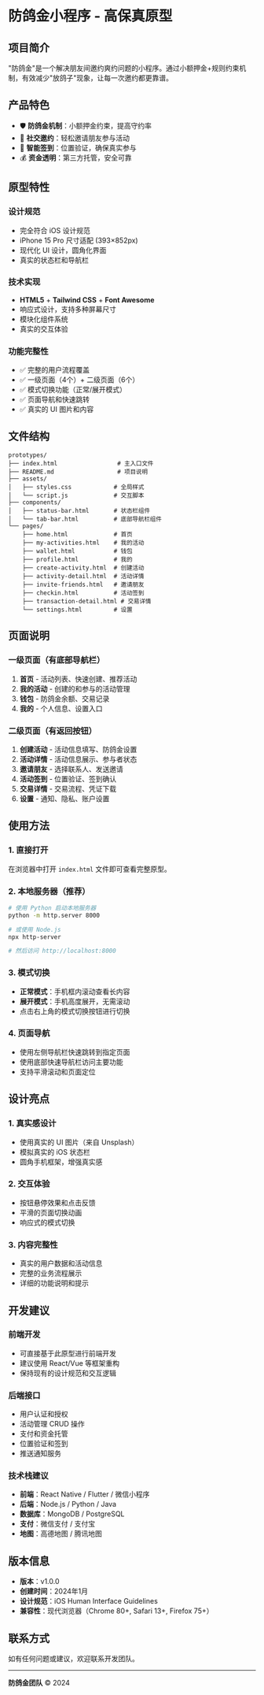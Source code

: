 # 防鸽金小程序 - 高保真原型

## 项目简介

"防鸽金"是一个解决朋友间邀约爽约问题的小程序。通过小额押金+规则约束机制，有效减少"放鸽子"现象，让每一次邀约都更靠谱。

## 产品特色

- 🛡️ **防鸽金机制**：小额押金约束，提高守约率
- 👥 **社交邀约**：轻松邀请朋友参与活动
- 📍 **智能签到**：位置验证，确保真实参与
- 💰 **资金透明**：第三方托管，安全可靠

## 原型特性

### 设计规范
- 完全符合 iOS 设计规范
- iPhone 15 Pro 尺寸适配 (393×852px)
- 现代化 UI 设计，圆角化界面
- 真实的状态栏和导航栏

### 技术实现
- **HTML5** + **Tailwind CSS** + **Font Awesome**
- 响应式设计，支持多种屏幕尺寸
- 模块化组件系统
- 真实的交互体验

### 功能完整性
- ✅ 完整的用户流程覆盖
- ✅ 一级页面（4个）+ 二级页面（6个）
- ✅ 模式切换功能（正常/展开模式）
- ✅ 页面导航和快速跳转
- ✅ 真实的 UI 图片和内容

## 文件结构

```
prototypes/
├── index.html                 # 主入口文件
├── README.md                  # 项目说明
├── assets/
│   ├── styles.css            # 全局样式
│   └── script.js             # 交互脚本
├── components/
│   ├── status-bar.html       # 状态栏组件
│   └── tab-bar.html          # 底部导航栏组件
└── pages/
    ├── home.html             # 首页
    ├── my-activities.html    # 我的活动
    ├── wallet.html           # 钱包
    ├── profile.html          # 我的
    ├── create-activity.html  # 创建活动
    ├── activity-detail.html  # 活动详情
    ├── invite-friends.html   # 邀请朋友
    ├── checkin.html          # 活动签到
    ├── transaction-detail.html # 交易详情
    └── settings.html         # 设置
```

## 页面说明

### 一级页面（有底部导航栏）
1. **首页** - 活动列表、快速创建、推荐活动
2. **我的活动** - 创建的和参与的活动管理
3. **钱包** - 防鸽金余额、交易记录
4. **我的** - 个人信息、设置入口

### 二级页面（有返回按钮）
1. **创建活动** - 活动信息填写、防鸽金设置
2. **活动详情** - 活动信息展示、参与者状态
3. **邀请朋友** - 选择联系人、发送邀请
4. **活动签到** - 位置验证、签到确认
5. **交易详情** - 交易流程、凭证下载
6. **设置** - 通知、隐私、账户设置

## 使用方法

### 1. 直接打开
在浏览器中打开 `index.html` 文件即可查看完整原型。

### 2. 本地服务器（推荐）
```bash
# 使用 Python 启动本地服务器
python -m http.server 8000

# 或使用 Node.js
npx http-server

# 然后访问 http://localhost:8000
```

### 3. 模式切换
- **正常模式**：手机框内滚动查看长内容
- **展开模式**：手机高度展开，无需滚动
- 点击右上角的模式切换按钮进行切换

### 4. 页面导航
- 使用左侧导航栏快速跳转到指定页面
- 使用底部快速导航栏访问主要功能
- 支持平滑滚动和页面定位

## 设计亮点

### 1. 真实感设计
- 使用真实的 UI 图片（来自 Unsplash）
- 模拟真实的 iOS 状态栏
- 圆角手机框架，增强真实感

### 2. 交互体验
- 按钮悬停效果和点击反馈
- 平滑的页面切换动画
- 响应式的模式切换

### 3. 内容完整性
- 真实的用户数据和活动信息
- 完整的业务流程展示
- 详细的功能说明和提示

## 开发建议

### 前端开发
- 可直接基于此原型进行前端开发
- 建议使用 React/Vue 等框架重构
- 保持现有的设计规范和交互逻辑

### 后端接口
- 用户认证和授权
- 活动管理 CRUD 操作
- 支付和资金托管
- 位置验证和签到
- 推送通知服务

### 技术栈建议
- **前端**：React Native / Flutter / 微信小程序
- **后端**：Node.js / Python / Java
- **数据库**：MongoDB / PostgreSQL
- **支付**：微信支付 / 支付宝
- **地图**：高德地图 / 腾讯地图

## 版本信息

- **版本**：v1.0.0
- **创建时间**：2024年1月
- **设计规范**：iOS Human Interface Guidelines
- **兼容性**：现代浏览器（Chrome 80+, Safari 13+, Firefox 75+）

## 联系方式

如有任何问题或建议，欢迎联系开发团队。

---

**防鸽金团队** © 2024
